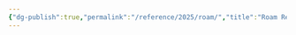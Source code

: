 ```yaml
---
{"dg-publish":true,"permalink":"/reference/2025/roam/","title":"Roam Research","tags":["PKM"],"created":"2025-08-03T17:03:39","updated":"2025-08-05T17:04:01-04:00"}
---
```


